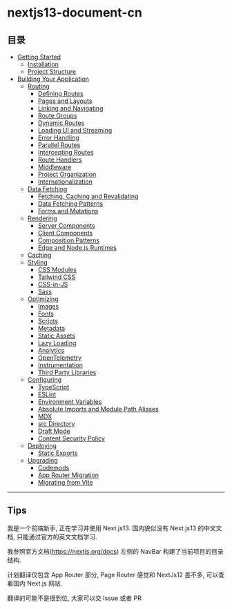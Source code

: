 # nextjs13-document-cn

## 目录

- [Getting Started](https://github.com/Wwwmmxxx/nextjs13-document-cn/blob/master/1.%20Getting%20Started/0.%20Getting%20Started.md)
  - [Installation](https://github.com/Wwwmmxxx/nextjs13-document-cn/blob/master/1.%20Getting%20Started/1.%20Installation.md)
  - [Project Structure](https://github.com/Wwwmmxxx/nextjs13-document-cn/blob/master/1.%20Getting%20Started/2.%20Project%20Structure.md)
- [Building Your Application](https://github.com/Wwwmmxxx/nextjs13-document-cn/blob/master/2.%20Building%20Your%20Application/0.%20Building%20Your%20Application.md)
  - [Routing](https://github.com/Wwwmmxxx/nextjs13-document-cn/blob/master/2.%20Building%20Your%20Application/1.%20Routing/0.%20Routing.md)
    - [Defining Routes](https://github.com/Wwwmmxxx/nextjs13-document-cn/blob/master/2.%20Building%20Your%20Application/1.%20Routing/1.%20Defining%20Routes.md)
    - [Pages and Layouts](https://github.com/Wwwmmxxx/nextjs13-document-cn/blob/master/2.%20Building%20Your%20Application/1.%20Routing/2.%20Pages%20and%20Layouts.md)
    - [Linking and Navigating](https://github.com/Wwwmmxxx/nextjs13-document-cn/blob/master/2.%20Building%20Your%20Application/1.%20Routing/3.%20Linking%20and%20Navigating.md)
    - [Route Groups](https://github.com/Wwwmmxxx/nextjs13-document-cn/blob/master/2.%20Building%20Your%20Application/1.%20Routing/4.%20Route%20Groups.md)
    - [Dynamic Routes](https://github.com/Wwwmmxxx/nextjs13-document-cn/blob/master/2.%20Building%20Your%20Application/1.%20Routing/5.%20Dynamic%20Routes.md)
    - [Loading UI and Streaming](https://github.com/Wwwmmxxx/nextjs13-document-cn/blob/master/2.%20Building%20Your%20Application/1.%20Routing/6.%20Loading%20UI%20and%20Streaming.md)
    - [Error Handling](https://github.com/Wwwmmxxx/nextjs13-document-cn/blob/master/2.%20Building%20Your%20Application/1.%20Routing/7.%20Error%20Handling.md)
    - [Parallel Routes]()
    - [Intercepting Routes]()
    - [Route Handlers]()
    - [Middleware]()
    - [Project Organization]()
    - [Internationalization]()
  - [Data Fetching]()
    - [Fetching, Caching and Revalidating]()
    - [Data Fetching Patterns]()
    - [Forms and Mutations]()
  - [Rendering]()
    - [Server Components]()
    - [Client Components]()
    - [Composition Patterns]()
    - [Edge and Node.js Runtimes]()
  - [Caching]()
  - [Styling]()
    - [CSS Modules]()
    - [Tailwind CSS]()
    - [CSS-in-JS]()
    - [Sass]()
  - [Optimizing]()
    - [Images]()
    - [Fonts]()
    - [Scripts]()
    - [Metadata]()
    - [Static Assets]()
    - [Lazy Loading]()
    - [Analytics]()
    - [OpenTelemetry]()
    - [Instrumentation]()
    - [Third Party Libraries]()
  - [Configuring]()
    - [TypeScript]()
    - [ESLint]()
    - [Environment Variables]()
    - [Absolute Imports and Module Path Aliases]()
    - [MDX]()
    - [src Directory]()
    - [Draft Mode]()
    - [Content Security Policy]()
  - [Deploying]()
    - [Static Exports]()
  - [Upgrading]()
    - [Codemods]()
    - [App Router Migration]()
    - [Migrating from Vite]()

---

## Tips

我是一个前端新手, 正在学习并使用 Next.js13. 国内貌似没有 Next.js13 的中文文档, 只能通过官方的英文文档学习.

我参照官方文档(https://nextjs.org/docs) 左侧的 NavBar 构建了当前项目的目录结构.

计划翻译仅包含 App Router 部分, Page Router 感觉和 NextJs12 差不多, 可以查看国内 Next.js 网站.

翻译的可能不是很到位, 大家可以交 Issue 或者 PR
